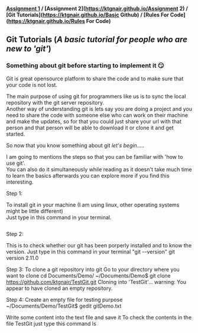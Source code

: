  **[Assignment 1](https://ktgnair.github.io/) / [Assignment 2](https://ktgnair.github.io/Assignment 2) / [Git Tutorials](https://ktgnair.github.io/Basic Github) / [Rules For Code](https://ktgnair.github.io/Rules For Code)**  

 ## Git Tutorials (_A basic tutorial for people who are new to 'git'_)

### Something about git before starting to implement it :smirk:  

Git is great opensource platform to share the code and to make sure that your code is not lost.  

The main purpose of using git for programmers like us is to sync the local repository with the git server repository.  
Another way of understanding git is lets say you are doing a project and you need to share the code with someone else who can work on their machine and make the updates, so for that you could just share your url with that person and that person will be able to download it or clone it and get started.  

So now that you know something about git _let's begin....._  

I am going to mentions the steps so that you can be familiar with 'how to use git'.  
You can also do it simultaneously while reading as it doesn't take much time to learn the basics afterwards you can explore more if you find this interesting.  

Step 1: 

To install git in your machine (I am using linux, other operating systems might be little different)  
Just type in this command in your terminal.  
```

```

Step 2: 

This is to check whether our git has been porperly installed and to know the version.
Just type in this command in your terminal "git --version"
git version 2.11.0

Step 3: To clone a git repository into git
Go to your directory where you want to clone
cd Documents/Demo/
~/Documents/Demo$ git clone https://github.com/ktgnair/TestGit.git
Cloning into 'TestGit'...
warning: You appear to have cloned an empty repository.

Step 4: Create an empty file for testing purpose
~/Documents/Demo/TestGit$ gedit gitDemo.txt

Write some content into the text file and save it
To check the contents in the file TestGit just type this command
ls

